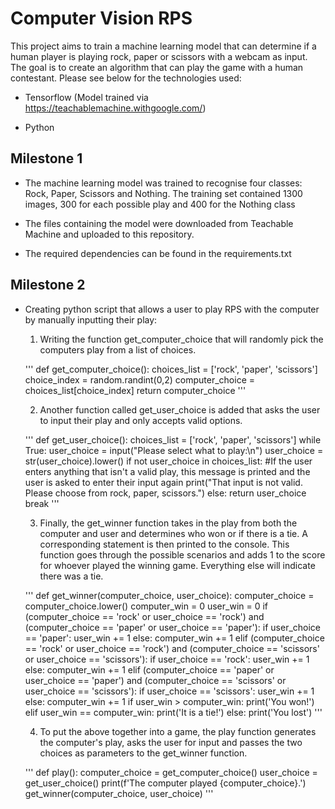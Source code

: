 # Computer Vision RPS

This project aims to train a machine learning model that can determine if a human player is playing rock, paper or scissors with a webcam as input. The goal is to create an algorithm that can play the game with a human contestant. Please see below for the technologies used:

- Tensorflow (Model trained via https://teachablemachine.withgoogle.com/)

- Python


## Milestone 1

- The machine learning model was trained to recognise four classes: Rock, Paper, Scissors and Nothing. The training set contained 1300 images, 300 for each possible play and 400 for the Nothing class

- The files containing the model were downloaded from Teachable Machine and uploaded to this repository.

- The required dependencies can be found in the requirements.txt

## Milestone 2

 - Creating python script that allows a user to play RPS with the computer by manually inputting their play:

    1. Writing the function get_computer_choice that will randomly pick the computers play from a list of choices.

    '''
    def get_computer_choice():
        choices_list = ['rock', 'paper', 'scissors']
        choice_index = random.randint(0,2)
        computer_choice = choices_list[choice_index]
        return computer_choice
    '''

    2. Another function called get_user_choice is added that asks the user to input their play and only accepts valid options.

    '''
    def get_user_choice():
        choices_list = ['rock', 'paper', 'scissors']
        while True:
            user_choice = input("Please select what to play:\n")
            user_choice = str(user_choice).lower()
            if not user_choice in choices_list:
                #If the user enters anything that isn't a valid play, this message is printed and the user is asked to enter their input again
                print("That input is not valid. Please choose from rock, paper, scissors.")
            else:
                return user_choice
                break
    '''

    3. Finally, the get_winner function takes in the play from both the computer and user and determines who won or if there is a tie. A corresponding statement is then printed to the console. This function goes through the possible scenarios and adds 1 to the score for whoever played the winning game. Everything else will indicate there was a tie.

    '''
    def get_winner(computer_choice, user_choice):
        computer_choice = computer_choice.lower()
        computer_win = 0
        user_win = 0
        if (computer_choice == 'rock' or user_choice == 'rock') and (computer_choice == 'paper' or user_choice == 'paper'):
            if user_choice == 'paper':
                user_win += 1
            else:
                computer_win += 1
        elif (computer_choice == 'rock' or user_choice == 'rock') and (computer_choice == 'scissors' or user_choice == 'scissors'):
            if user_choice == 'rock':
                user_win += 1
            else:
                computer_win += 1
        elif (computer_choice == 'paper' or user_choice == 'paper') and (computer_choice == 'scissors' or user_choice == 'scissors'):
            if user_choice == 'scissors':
                user_win += 1
            else:
                computer_win += 1
        if user_win > computer_win:
            print('You won!')
        elif user_win == computer_win:
            print('It is a tie!')
        else:
            print('You lost')
    '''

    4. To put the above together into a game, the play function generates the computer's play, asks the user for input and passes the two choices as parameters to the get_winner function.

    '''
    def play():
        computer_choice = get_computer_choice()
        user_choice = get_user_choice()
        print(f'The computer played {computer_choice}.')
        get_winner(computer_choice, user_choice)
    '''

